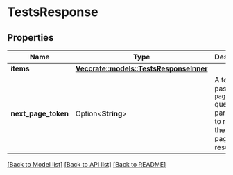 # TestsResponse

## Properties

Name | Type | Description | Notes
------------ | ------------- | ------------- | -------------
**items** | [**Vec<crate::models::TestsResponseInner>**](TestsResponse_inner.md) |  | 
**next_page_token** | Option<**String**> | A token to pass as a `page-token` query parameter to return the next page of results. | 

[[Back to Model list]](../README.md#documentation-for-models) [[Back to API list]](../README.md#documentation-for-api-endpoints) [[Back to README]](../README.md)


